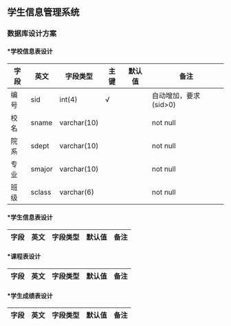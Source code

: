## 学生信息管理系统
### 数据库设计方案
#### *学校信息表设计
 字段 | 英文 | 字段类型 | 主键 | 默认值 | 备注
------|-----|---------|-------|------|----
 编号 | sid | int(4) | √ |  | 自动增加，要求(sid>0)
 校名 | sname | varchar(10) |  |  | not null
 院系 | sdept | varchar(10) |  |  | not null
 专业 | smajor | varchar(10) |  |  | not null
 班级 | sclass | varchar(6) |  |  | not null
#### *学生信息表设计
 字段 | 英文 | 字段类型 | 默认值 | 备注
------|-----|---------|-------|-----
#### *课程表设计
 字段 | 英文 | 字段类型 | 默认值 | 备注
------|-----|---------|-------|-----
#### *学生成绩表设计
 字段 | 英文 | 字段类型 | 默认值 | 备注
------|-----|---------|-------|-----
